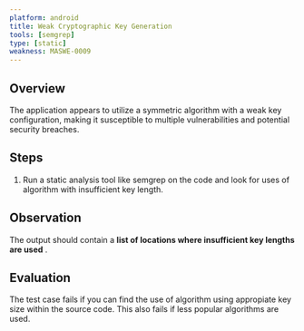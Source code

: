 ```yaml
---
platform: android
title: Weak Cryptographic Key Generation 
tools: [semgrep]
type: [static]
weakness: MASWE-0009
---
```


## Overview

The application appears to utilize a symmetric algorithm  with a weak key configuration, making it susceptible to multiple vulnerabilities and potential security breaches.

## Steps

1. Run a static analysis tool like semgrep on the code and look for uses of algorithm with insufficient key length.

## Observation

The output should contain a **list of locations where insufficient key lengths are used** .

## Evaluation

The test case fails if you can find the use of algorithm using appropiate key size within the source code. This also fails if less popular algorithms are used.
